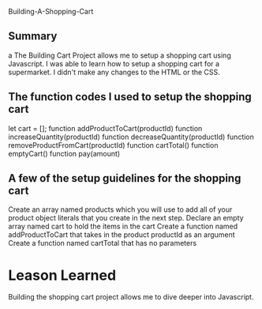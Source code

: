 Building-A-Shopping-Cart

## Summary
a
The Building Cart Project allows me to setup a shopping cart using Javascript.
I was able to learn how to setup a shopping cart for a supermarket.
I didn't make any changes to the HTML or the CSS.

## The function codes I used to setup the shopping cart

let cart = [];
function addProductToCart(productId) 
function increaseQuantity(productId) 
function decreaseQuantity(productId)
function removeProductFromCart(productId) 
function cartTotal()
function emptyCart()
function pay(amount)

## A few of the setup guidelines for the shopping cart

Create an array named products which you will use to add all of your product object literals that you create in the next step. 
Declare an empty array named cart to hold the items in the cart 
Create a function named addProductToCart that takes in the product productId as an argument
Create a function named cartTotal that has no parameters

# Leason Learned

Building the shopping cart project allows me to dive deeper into Javascript.

